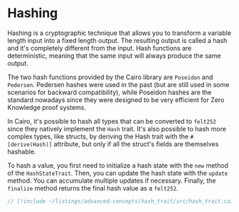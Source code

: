 # Hashing

Hashing is a cryptographic technique that allows you to transform a variable length input into a fixed length output.
The resulting output is called a hash and it's completely different from the input.
Hash functions are deterministic, meaning that the same input will always produce the same output.

The two hash functions provided by the Cairo library are `Poseidon` and `Pedersen`.
Pedersen hashes were used in the past (but are still used in some scenarios for backward compatibility), while Poseidon hashes are the standard nowadays since they were designed to be very efficient for Zero Knowledge proof systems.

In Cairo, it's possible to hash all types that can be converted to `felt252` since they natively implement the `Hash` trait. It's also possible to hash more complex types, like structs, by deriving the Hash trait with the `#[derive(Hash)]` attribute, but only if all the struct's fields are themselves hashable.

To hash a value, you first need to initialize a hash state with the `new` method of the `HashStateTrait`. Then, you can update the hash state with the `update` method. You can accumulate multiple updates if necessary. Finally, the `finalize` method returns the final hash value as a `felt252`.

```rust
// [!include ~/listings/advanced-concepts/hash_trait/src/hash_trait.cairo:hash]
```
